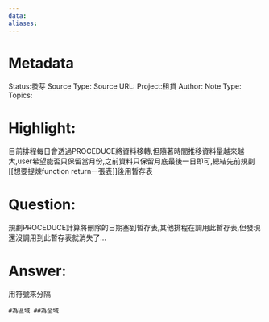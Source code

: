 ```yaml
---
data:
aliases:
---
```

# Metadata
Status:發芽
Source Type:
Source URL:
Project:租貸
Author:
Note Type:
Topics:


# Highlight:
目前排程每日會透過PROCEDUCE將資料移轉,但隨著時間推移資料量越來越大,user希望能否只保留當月份,之前資料只保留月底最後一日即可,總結先前規劃[[想要提煉function return一張表]]後用暫存表
# Question:
規劃PROCEDUCE計算將刪除的日期塞到暫存表,其他排程在調用此暫存表,但發現還沒調用到此暫存表就消失了...
# Answer:
用符號來分隔
```
#為區域 ##為全域
```
